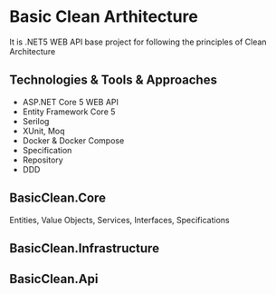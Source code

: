 # Basic Clean Arthitecture
It is .NET5 WEB API base project for following the principles of Clean Architecture 
## Technologies & Tools & Approaches
* ASP.NET Core 5 WEB API
* Entity Framework Core 5
* Serilog
* XUnit,  Moq
* Docker & Docker Compose
* Specification
* Repository
* DDD 
## BasicClean.Core
Entities,
Value Objects,
Services,
Interfaces,
Specifications
## BasicClean.Infrastructure
## BasicClean.Api
